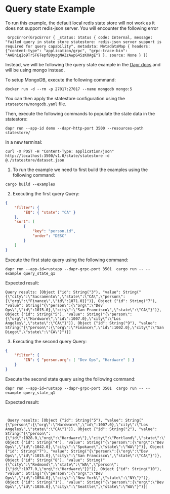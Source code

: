 # Query state Example
To run this example, the default local redis state store will not work as it does not support redis-json server. You will encounter the following error
```
 GrpcError(GrpcError { _status: Status { code: Internal, message: "failed query in state store statestore: redis-json server support is required for query capability", metadata: MetadataMap { headers: {"content-type": "application/grpc", "grpc-trace-bin": "AABniqIo9TrSF6TepfB0yzgNAZzAwpG45zK0AgE"} }, source: None } })
```

Instead, we will be following the query state example in the [Dapr docs](https://docs.dapr.io/developing-applications/building-blocks/state-management/howto-state-query-api/#example-data-and-query) and will be using mongo instead.

To setup MongoDB, execute the following command:
```
docker run -d --rm -p 27017:27017 --name mongodb mongo:5
```

You can then apply the statestore configuration using the `statestore/mongodb.yaml` file. 

Then, execute the following commands to populate the state data in the statestore:
```
dapr run --app-id demo --dapr-http-port 3500 --resources-path statestore/
```
In a new terminal:

```
curl -X POST -H "Content-Type: application/json" http://localhost:3500/v1.0/state/statestore -d @./statestore/dataset.json
``````

1. To run the example we need to first build the examples using the following command:

```
cargo build --examples
```

2. Executing the first query
Query:
```json
{
    "filter": {
        "EQ": { "state": "CA" }
    },
    "sort": [
        {
            "key": "person.id",
            "order": "DESC"
        }
    ]
}

```
Execute the first state query using the following command:
```
dapr run --app-id=rustapp --dapr-grpc-port 3501  cargo run -- --example query_state_q1
```
Expected result:
```
Query results: [Object {"id": String("3"), "value": String("{\"city\":\"Sacramento\",\"state\":\"CA\",\"person\":{\"org\":\"Finance\",\"id\":1071.0}}")}, Object {"id": String("7"), "value": String("{\"person\":{\"org\":\"Dev Ops\",\"id\":1015.0},\"city\":\"San Francisco\",\"state\":\"CA\"}")}, Object {"id": String("5"), "value": String("{\"person\":{\"org\":\"Hardware\",\"id\":1007.0},\"city\":\"Los Angeles\",\"state\":\"CA\"}")}, Object {"id": String("9"), "value": String("{\"person\":{\"org\":\"Finance\",\"id\":1002.0},\"city\":\"San Diego\",\"state\":\"CA\"}")}]
```

3. Executing the second query
Query:
```json
{
    "filter": {
        "IN": { "person.org": [ "Dev Ops", "Hardware" ] }
    }
}
```
Execute the second state query using the following command:
```
dapr run --app-id=rustapp --dapr-grpc-port 3501  cargo run -- --example query_state_q1
```
Expected result:
```


 Query results: [Object {"id": String("5"), "value": String("{\"person\":{\"org\":\"Hardware\",\"id\":1007.0},\"city\":\"Los Angeles\",\"state\":\"CA\"}")}, Object {"id": String("2"), "value": String("{\"person\":{\"id\":1028.0,\"org\":\"Hardware\"},\"city\":\"Portland\",\"state\":\"OR\"}")}, Object {"id": String("4"), "value": String("{\"person\":{\"org\":\"Dev Ops\",\"id\":1042.0},\"city\":\"Spokane\",\"state\":\"WA\"}")}, Object {"id": String("7"), "value": String("{\"person\":{\"org\":\"Dev Ops\",\"id\":1015.0},\"city\":\"San Francisco\",\"state\":\"CA\"}")}, Object {"id": String("8"), "value": String("{\"city\":\"Redmond\",\"state\":\"WA\",\"person\":{\"id\":1077.0,\"org\":\"Hardware\"}}")}, Object {"id": String("10"), "value": String("{\"person\":{\"org\":\"Dev Ops\",\"id\":1054.0},\"city\":\"New York\",\"state\":\"NY\"}")}, Object {"id": String("1"), "value": String("{\"person\":{\"org\":\"Dev Ops\",\"id\":1036.0},\"city\":\"Seattle\",\"state\":\"WA\"}")}]
```